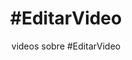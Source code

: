 ---
layout: tag
title: "#EditarVideo"
subtitle: "videos sobre #EditarVideo"
tag-name: EditarVideo
---